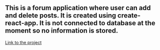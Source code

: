## This is a forum application where user can add and delete posts. It is created using create-react-app. It is not connected to database at the moment so no information is stored.

[Link to the project](https://sukhpreet-s.github.io/react-demo-post-app/)